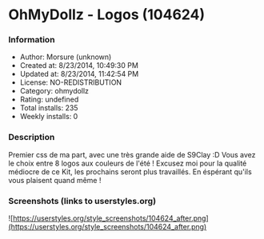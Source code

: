 # OhMyDollz - Logos (104624)

### Information
- Author: Morsure (unknown)
- Created at: 8/23/2014, 10:49:30 PM
- Updated at: 8/23/2014, 11:42:54 PM
- License: NO-REDISTRIBUTION
- Category: ohmydollz
- Rating: undefined
- Total installs: 235
- Weekly installs: 0


### Description
Premier css de ma part, avec une très grande aide de S9Clay :D
Vous avez le choix entre 8 logos aux couleurs de l'été ! 
Excusez moi pour la qualité médiocre de ce Kit, les prochains seront plus travaillés. En éspérant qu'ils vous plaisent quand même !


### Screenshots (links to userstyles.org)
![https://userstyles.org/style_screenshots/104624_after.png](https://userstyles.org/style_screenshots/104624_after.png)


